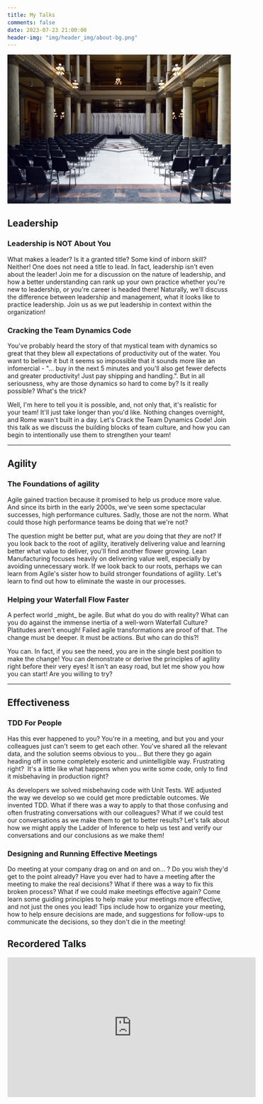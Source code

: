 ```yaml
---
title: My Talks
comments: false
date: 2023-07-23 21:00:00
header-img: "img/header_img/about-bg.png"
---
```


![photo](../img/page_img/empty_auditorium.jpg)


## Leadership

### Leadership is NOT About You
What makes a leader? Is it a granted title? Some kind of inborn skill? Neither! One does not need a title to lead. In fact, leadership isn't even about the leader! Join me for a discussion on the nature of leadership, and how a better understanding can rank up your own practice whether you're new to leadership, or you're career is headed there! Naturally, we'll discuss the difference between leadership and management, what it looks like to practice leadership. Join us as we put leadership in context within the organization!

### Cracking the Team Dynamics Code
You've probably heard the story of that mystical team with dynamics so great that they blew all expectations of productivity out of the water. You want to believe it but it seems so impossible that it sounds more like an infomercial - "... buy in the next 5 minutes and you'll also get fewer defects and greater productivity! Just pay shipping and handling.". But in all seriousness, why are those dynamics so hard to come by? Is it really possible? What's the trick?

Well, I'm here to tell you it is possible, and, not only that, it's realistic for your team! It'll just take longer than you'd like. Nothing changes overnight, and Rome wasn't built in a day. Let's Crack the Team Dynamics Code! Join this talk as we discuss the building blocks of team culture, and how you can begin to intentionally use them to strengthen your team!

<hr/>

## Agility

### The Foundations of agility
Agile gained traction because it promised to help us produce more value. And since its birth in the early 2000s, we've seen some spectacular successes, high performance cultures. Sadly, those are not the norm. What could those high performance teams be doing that we're not?

The question might be better put, what are _you_ doing that _they_ are not? If you look back to the root of agility, iteratively delivering value and learning better what value to deliver, you'll find another flower growing. Lean Manufacturing focuses heavily on delivering value well, especially by avoiding unnecessary work. If we look back to our roots, perhaps we can learn from Agile's sister how to build stronger foundations of agility. Let's learn to find out how to eliminate the waste in our processes.

### Helping your Waterfall Flow Faster
A perfect world \_might\_ be agile. But what do you do with reality? What can you do against the immense inertia of a well-worn Waterfall Culture? Platitudes aren't enough! Failed agile transformations are proof of that. The change must be deeper. It must be actions. But who can do this?!

You can. In fact, if you see the need, you are in the single best position to make the change! You can demonstrate or derive the principles of agility right before their very eyes! It isn't an easy road, but let me show you how you can start! Are you willing to try?

<hr/>

## Effectiveness

### TDD For People
Has this ever happened to you? You're in a meeting, and but you and your colleagues just can't seem to get each other. You've shared all the relevant data, and the solution seems obvious to you... But there they go again heading off in some completely esoteric and unintelligible way. Frustrating right?  It's a little like what happens when you write some code, only to find it misbehaving in production right?     

As developers we solved misbehaving code with Unit Tests. WE adjusted the way we develop so we could get more predictable outcomes. We invented TDD. What if there was a way to apply to that those confusing and often frustrating conversations with our colleagues? What if we could test our conversations as we make them to get to better results? Let's talk about how we might apply the Ladder of Inference to help us test and verify our conversations and our conclusions as we make them!


### Designing and Running Effective Meetings
Do meeting at your company drag on and on and on... ? Do you wish they'd get to the point already? Have you ever had to have a meeting after the meeting to make the real decisions? What if there was a way to fix this broken process? What if we could make meetings effective again? Come learn some guiding principles to help make your meetings more effective, and not just the ones you lead! Tips include how to organize your meeting, how to help ensure decisions are made, and suggestions for follow-ups to communicate the decisions, so they don't die in the meeting!

## Recordered Talks

<iframe width="560" height="315" src="https://www.youtube-nocookie.com/embed/videoseries?si=G7Z9g5KPjPqX_nI9&amp;list=PL2I3mxniQ45SNCUKKM1_PrG84aY3eEm7H" title="YouTube video player" frameborder="0" allow="accelerometer; autoplay; clipboard-write; encrypted-media; gyroscope; picture-in-picture; web-share" allowfullscreen></iframe>